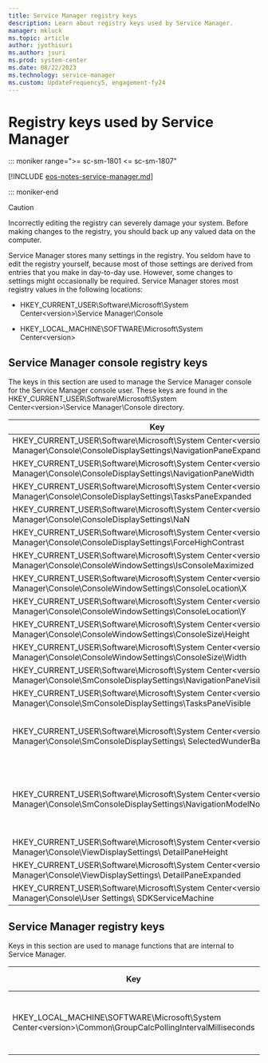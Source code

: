 ```yaml
---
title: Service Manager registry keys
description: Learn about registry keys used by Service Manager.
manager: mkluck
ms.topic: article
author: jyothisuri
ms.author: jsuri
ms.prod: system-center
ms.date: 08/22/2023
ms.technology: service-manager
ms.custom: UpdateFrequency5, engagement-fy24
---
```


# Registry keys used by Service Manager

::: moniker range=">= sc-sm-1801 <= sc-sm-1807"

[!INCLUDE [eos-notes-service-manager.md](../includes/eos-notes-service-manager.md)]

::: moniker-end

> [!CAUTION]
> Incorrectly editing the registry can severely damage your system. Before making changes to the registry, you should back up any valued data on the computer.

Service Manager stores many settings in the registry. You seldom have to edit the registry yourself, because most of those settings are derived from entries that you make in day-to-day use. However, some changes to settings might occasionally be required. Service Manager stores most registry values in the following locations:

-   HKEY_CURRENT_USER\Software\Microsoft\System Center\<version>\Service Manager\Console

-   HKEY_LOCAL_MACHINE\SOFTWARE\Microsoft\System Center\<version>

## Service Manager console registry keys
The keys in this section are used to manage the Service Manager console for the Service Manager console user. These keys are found in the HKEY_CURRENT_USER\Software\Microsoft\System Center\<version>\Service Manager\Console directory.

|Key|Description and value|
|-------|-------------------------|
|HKEY_CURRENT_USER\Software\Microsoft\System Center\<version>\Service Manager\Console\ConsoleDisplaySettings\NavigationPaneExpanded|The navigation pane is expanded when the value is set to 1 and not expanded when the value is set to 0.|
|HKEY_CURRENT_USER\Software\Microsoft\System Center\<version>\Service Manager\Console\ConsoleDisplaySettings\NavigationPaneWidth|Specifies the navigation pane width, limited to display resolution.|
|HKEY_CURRENT_USER\Software\Microsoft\System Center\<version>\Service Manager\Console\ConsoleDisplaySettings\TasksPaneExpanded|The **Tasks** pane is expanded when the value is set to 1, and not expanded when the value is set to 0.|
|HKEY_CURRENT_USER\Software\Microsoft\System Center\<version>\Service Manager\Console\ConsoleDisplaySettings\NaN|Specifies the **Tasks** pane width, limited to display resolution.|
|HKEY_CURRENT_USER\Software\Microsoft\System Center\<version>\Service Manager\Console\ConsoleDisplaySettings\ForceHighContrast|High Contrast is enabled when the value is set to 1, and not enabled when the value is set to 0.|
|HKEY_CURRENT_USER\Software\Microsoft\System Center\<version>\Service Manager\Console\ConsoleWindowSettings\IsConsoleMaximized|The Service Manager console is maximized when the value is set to 1, and not maximized when the value is set to 0.|
|HKEY_CURRENT_USER\Software\Microsoft\System Center\<version>\Service Manager\Console\ConsoleWindowSettings\ConsoleLocation\X|Specifies the top left corner of the Service Manager console horizontal coordinate.|
|HKEY_CURRENT_USER\Software\Microsoft\System Center\<version>\Service Manager\Console\ConsoleWindowSettings\ConsoleLocation\Y|Specifies the bottom left corner of the Service Manager console vertical coordinate.|
|HKEY_CURRENT_USER\Software\Microsoft\System Center\<version>\Service Manager\Console\ConsoleWindowSettings\ConsoleSize\Height|Specifies the height of the Service Manager console, limited to display resolution.|
|HKEY_CURRENT_USER\Software\Microsoft\System Center\<version>\Service Manager\Console\ConsoleWindowSettings\ConsoleSize\Width|Specifies the width of the Service Manager console, limited to display resolution.|
|HKEY_CURRENT_USER\Software\Microsoft\System Center\<version>\Service Manager\Console\SmConsoleDisplaySettings\NavigationPaneVisible|The Service Manager console navigation pane is visible when the value is set to 1 and hidden when the value is set to 0.|
|HKEY_CURRENT_USER\Software\Microsoft\System Center\<version>\Service Manager\Console\SmConsoleDisplaySettings\TasksPaneVisible|The Service Manager console**Tasks** pane is visible when set to 1 and hidden when the value is set to 0.|
|HKEY_CURRENT_USER\Software\Microsoft\System Center\<version>\Service Manager\Console\SmConsoleDisplaySettings\ SelectedWunderBarIndex|Depending on the value, the corresponding workspace is selected in the Service Manager console. **Administration** = 0, **Library** = 1, **Work Items** = 2, **Configuration Items** = 3, **Data Warehouse** = 4, **Reporting** = 5. Values higher than 5 correspond to any custom workspaces that are added to the Service Manager console.|
|HKEY_CURRENT_USER\Software\Microsoft\System Center\<version>\Service Manager\Console\SmConsoleDisplaySettings\NavigationModelNodeLocation|The value for the key is the last view that the user selected before closing the Service Manager console, so that when the Service Manager console reopens, it reopens in this view. **msscnav://root/Windows/Window/ConsoleDisplay/Folder.f837da16-dc5d-7a25-1b48-c62eb5965806/Folder.8afcc5db-910c-35a0-700f-fd9a94b4169b/View.fbf52403-7ce7-05c4-0ca9-7c61030e5f57** is an example value.|
|HKEY_CURRENT_USER\Software\Microsoft\System Center\<version>\Service Manager\Console\ViewDisplaySettings\ DetailPaneHeight|Specifies the height of the details pane.|
|HKEY_CURRENT_USER\Software\Microsoft\System Center\<version>\Service Manager\Console\ViewDisplaySettings\ DetailPaneExpanded|The Service Manager console details pane is visible when the value is set to 1 and hidden when the value is set to 0.|
|HKEY_CURRENT_USER\Software\Microsoft\System Center\<version>\Service Manager\Console\User Settings\ SDKServiceMachine|Specifies the name of the server that the Service Manager console is connected to.|

## Service Manager registry keys
Keys in this section are used to manage functions that are internal to Service Manager.

|Key|Description and values|
|-------|--------------------------|
|HKEY_LOCAL_MACHINE\SOFTWARE\Microsoft\System Center\<version>\Common\GroupCalcPollingIntervalMilliseconds|Specifies the group change check interval in milliseconds. |
